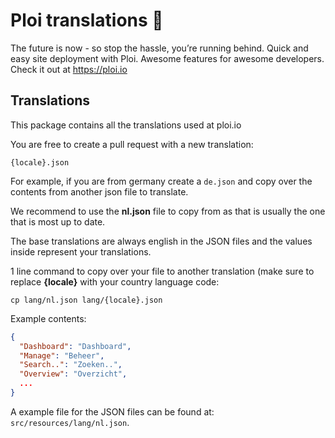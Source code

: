 # Ploi translations 🚀

The future is now - so stop the hassle, you’re running behind. Quick and easy site deployment with Ploi. Awesome features for awesome developers. Check it out at https://ploi.io

## Translations

This package contains all the translations used at ploi.io

You are free to create a pull request with a new translation:

`{locale}.json`

For example, if you are from germany create a `de.json` and copy over the contents from another json file to translate.

We recommend to use the **nl.json** file to copy from as that is usually the one that is most up to date.

The base translations are always english in the JSON files and the values inside represent your translations.

1 line command to copy over your file to another translation (make sure to replace **{locale}** with your country language code:

`cp lang/nl.json lang/{locale}.json`

Example contents:
```json
{
  "Dashboard": "Dashboard",
  "Manage": "Beheer",
  "Search..": "Zoeken..",
  "Overview": "Overzicht",
  ...
}
```

A example file for the JSON files can be found at: `src/resources/lang/nl.json`.

